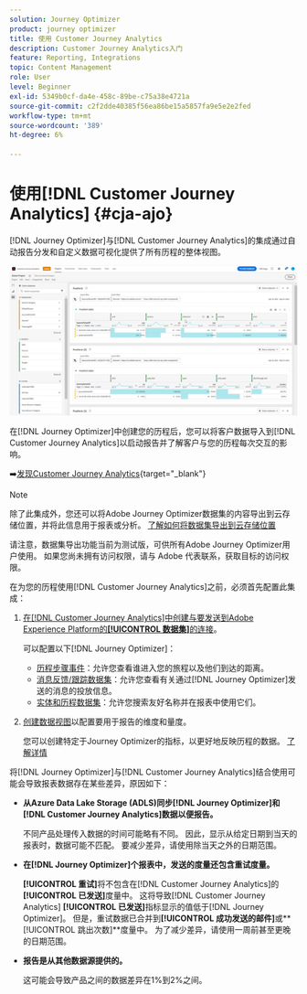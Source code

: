 ```yaml
---
solution: Journey Optimizer
product: journey optimizer
title: 使用 Customer Journey Analytics
description: Customer Journey Analytics入门
feature: Reporting, Integrations
topic: Content Management
role: User
level: Beginner
exl-id: 5349b0cf-da4e-458c-89be-c75a38e4721a
source-git-commit: c2f2dde40385f56ea86be15a5857fa9e5e2e2fed
workflow-type: tm+mt
source-wordcount: '389'
ht-degree: 6%

---
```


# 使用[!DNL Customer Journey Analytics] {#cja-ajo}


[!DNL Journey Optimizer]与[!DNL Customer Journey Analytics]的集成通过自动报告分发和自定义数据可视化提供了所有历程的整体视图。

![](assets/cja.png)

在[!DNL Journey Optimizer]中创建您的历程后，您可以将客户数据导入到[!DNL Customer Journey Analytics]以启动报告并了解客户与您的历程每次交互的影响。

➡️[发现Customer Journey Analytics](https://experienceleague.adobe.com/docs/analytics-platform/using/cja-landing.html){target="_blank"}

>[!NOTE]
>
>除了此集成外，您还可以将Adobe Journey Optimizer数据集的内容导出到云存储位置，并将此信息用于报表或分析。 [了解如何将数据集导出到云存储位置](../data/export-datasets.md)
>
>请注意，数据集导出功能当前为测试版，可供所有Adobe Journey Optimizer用户使用。 如果您尚未拥有访问权限，请与 Adobe 代表联系，获取目标的访问权限。

在为您的历程使用[!DNL Customer Journey Analytics]之前，必须首先配置此集成：

1. [在[!DNL Customer Journey Analytics]中创建与要发送到Adobe Experience Platform的&#x200B;**[!UICONTROL 数据集]**&#x200B;的连接](https://experienceleague.adobe.com/docs/analytics-platform/using/cja-connections/create-connection.html)。

   可以配置以下[!DNL Journey Optimizer]：
   * [历程步骤事件](../data/datasets-query-examples.md#journey-step-event)：允许您查看谁进入您的旅程以及他们到达的距离。
   * [消息反馈/跟踪数据集](../data/datasets-query-examples.md#message-feedback-event-dataset)：允许您查看有关通过[!DNL Journey Optimizer]发送的消息的投放信息。
   * [实体和历程数据集](../data/datasets-query-examples.md#entity-dataset)：允许您搜索友好名称并在报表中使用它们。

1. [创建数据视图](https://experienceleague.adobe.com/docs/analytics-platform/using/cja-dataviews/create-dataview.html)以配置要用于报告的维度和量度。

   您可以创建特定于Journey Optimizer的指标，以更好地反映历程的数据。 [了解详情](https://experienceleague.adobe.com/docs/analytics-platform/using/integrations/ajo.html#configure-the-data-view-to-accommodate-journey-optimizer-dimensions-and-metrics)

将[!DNL Journey Optimizer]与[!DNL Customer Journey Analytics]结合使用可能会导致报表数据存在某些差异，原因如下：

* **从Azure Data Lake Storage (ADLS)同步[!DNL Journey Optimizer]和[!DNL Customer Journey Analytics]数据以便报告。**

  不同产品处理传入数据的时间可能略有不同。 因此，显示从给定日期到当天的报表时，数据可能不匹配。 要减少差异，请使用除当天之外的日期范围。

* **在[!DNL Journey Optimizer]个报表中，发送的度量还包含重试度量。**

  **[!UICONTROL 重试]**&#x200B;将不包含在[!DNL Customer Journey Analytics]的&#x200B;**[!UICONTROL 已发送]**&#x200B;度量中。 这将导致[!DNL Customer Journey Analytics] **[!UICONTROL 已发送]**&#x200B;指标显示的值低于[!DNL Journey Optimizer]。 但是，重试数据已合并到&#x200B;**[!UICONTROL 成功发送的邮件]**&#x200B;或&#x200B;**[!UICONTROL 跳出次数]**度量中。
为了减少差异，请使用一周前甚至更晚的日期范围。

* **报告是从其他数据源提供的。**

  这可能会导致产品之间的数据差异在1%到2%之间。

